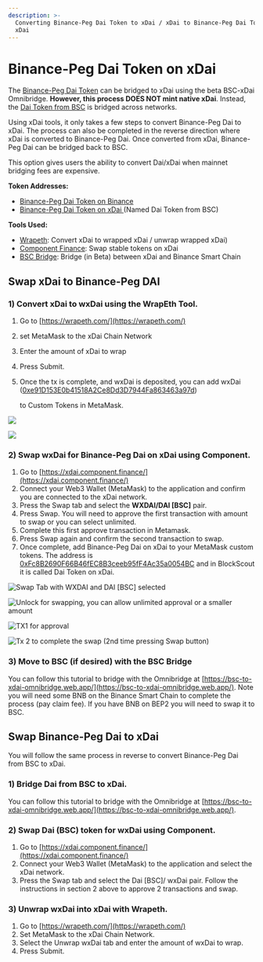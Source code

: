 ```yaml
---
description: >-
  Converting Binance-Peg Dai Token to xDai / xDai to Binance-Peg Dai Token on
  xDai
---
```


# Binance-Peg Dai Token on xDai

The [Binance-Peg Dai Token](https://bscscan.com/token/0x1af3f329e8be154074d8769d1ffa4ee058b1dbc3) can be bridged to xDai using the beta BSC-xDai Omnibridge. **However, this process DOES NOT mint native xDai**. Instead, the [Dai Token from BSC](https://blockscout.com/xdai/mainnet/tokens/0xFc8B2690F66B46fEC8B3ceeb95fF4Ac35a0054BC/token-transfers) is bridged across networks.

Using xDai tools, it only takes a few steps to convert Binance-Peg Dai to xDai. The process can also be completed in the reverse direction where xDai is converted to Binance-Peg Dai. Once converted from xDai, Binance-Peg Dai can be bridged back to BSC.

This option gives users the ability to convert Dai/xDai when mainnet bridging fees are expensive.

**Token Addresses:**

* [Binance-Peg Dai Token on Binance](https://bscscan.com/token/0x1af3f329e8be154074d8769d1ffa4ee058b1dbc3)
* [Binance-Peg Dai Token on xDai ](https://blockscout.com/xdai/mainnet/tokens/0xFc8B2690F66B46fEC8B3ceeb95fF4Ac35a0054BC/token-transfers)\(Named Dai Token from BSC\)

**Tools Used:**

* [Wrapeth](https://wrapeth.com/): Convert xDai to wrapped xDai / unwrap wrapped xDai\)
* [Component Finance](https://xdai.component.finance/): Swap stable tokens on xDai
* [BSC Bridge](https://bsc-to-xdai-omnibridge.web.app/): Bridge \(in Beta\) between xDai and Binance Smart Chain

## Swap xDai to Binance-Peg DAI

### 1\) Convert xDai to wxDai using the WrapEth Tool.

1. Go to [https://wrapeth.com/](https://wrapeth.com/)
2. set MetaMask to the xDai Chain Network
3. Enter the amount of xDai to wrap
4. Press Submit.
5. Once the tx is complete, and wxDai is deposited, you can add wxDai \([0xe91D153E0b41518A2Ce8Dd3D7944Fa863463a97d](https://blockscout.com/xdai/mainnet/address/0xe91D153E0b41518A2Ce8Dd3D7944Fa863463a97d/transactions)\)

   to Custom Tokens in MetaMask.

![](../../../.gitbook/assets/wrapeth1.png)

![](../../../.gitbook/assets/add-token%20%281%29.png)

### 2\) Swap wxDai for Binance-Peg Dai on xDai using Component.

1. Go to [https://xdai.component.finance/](https://xdai.component.finance/)
2. Connect your Web3 Wallet \(MetaMask\) to the application and confirm you are connected to the xDai network.
3. Press the Swap tab and select the **WXDAI/DAI \[BSC\]** pair.
4. Press Swap. You will need to approve the first transaction with amount to swap or you can select unlimited.
5. Complete this first approve transaction in Metamask.
6. Press Swap again and confirm the second transaction to swap.
7. Once complete, add Binance-Peg Dai on xDai  to your MetaMask custom tokens. The address is [0xFc8B2690F66B46fEC8B3ceeb95fF4Ac35a0054BC](https://blockscout.com/xdai/mainnet/tokens/0xFc8B2690F66B46fEC8B3ceeb95fF4Ac35a0054BC/token-transfers) and in BlockScout it is called Dai Token on xDai.

![Swap Tab with WXDAI and DAI \[BSC\] selected](../../../.gitbook/assets/component.png)

![Unlock for swapping, you can allow unlimited approval or a smaller amount](../../../.gitbook/assets/continue.png)

![TX1 for approval](../../../.gitbook/assets/tx1.png)

![Tx 2 to complete the swap \(2nd time pressing Swap button\)](../../../.gitbook/assets/tx2.png)

### 3\) Move to BSC \(if desired\) with the BSC Bridge

You can follow this tutorial to bridge with the Omnibridge at [https://bsc-to-xdai-omnibridge.web.app/](https://bsc-to-xdai-omnibridge.web.app/). Note you will need some BNB on the Binance Smart Chain to complete the process \(pay claim fee\). If you have BNB on BEP2 you will need to swap it to BSC.

## Swap Binance-Peg Dai to xDai

You will follow the same process in reverse to convert Binance-Peg Dai from BSC to xDai.

### 1\) Bridge Dai from BSC to xDai.

You can follow this tutorial to bridge with the Omnibridge at [https://bsc-to-xdai-omnibridge.web.app/](https://bsc-to-xdai-omnibridge.web.app/).

### 2\) Swap Dai \(BSC\) token for wxDai using Component.

1. Go to [https://xdai.component.finance/](https://xdai.component.finance/)
2. Connect your Web3 Wallet \(MetaMask\) to the application and select the xDai network.
3. Press the Swap tab and select the Dai \[BSC\]/ wxDai pair. Follow the instructions in section 2 above to approve 2 transactions and swap.

### 3\) Unwrap wxDai into xDai with Wrapeth.

1. Go to [https://wrapeth.com/](https://wrapeth.com/)
2. Set MetaMask to the xDai Chain Network.
3. Select the Unwrap wxDai tab and enter the amount of wxDai to wrap.
4. Press Submit.

